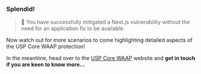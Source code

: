 <!--
SPDX-FileCopyrightText: 2025 United Security Providers AG, Switzerland

SPDX-License-Identifier: GPL-3.0-only
-->

### Splendid!

> &#127937; You have successfully mitigated a Next.js vulnerability without the need for an application fix to be available.

Now watch out for more scenarios to come highlighting detailed aspects of the USP Core WAAP protection!

In the meantime, head over to the [USP Core WAAP](https://www.united-security-providers.ch/technology/application-security/web-application-api-protection-waap/) website and **get in touch if you are keen to know more...**
